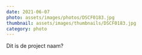 ```yaml
---
date: 2021-06-07
photo: assets/images/photos/DSCF0183.jpg
thumbnail: assets/images/thumbnails/DSCF0183.jpg
category: photo
---
```

Dit is de project naam?